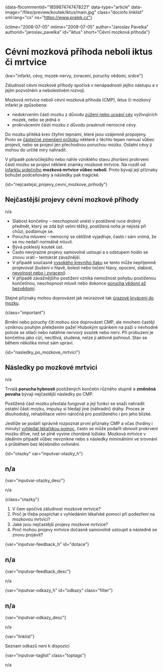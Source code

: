 
{data-fbcommentid="1859874747478221" data-type="article" data-image="/files/preview/koutek/iktus/main.jpg" class="docinfo linklist" xml:lang="cs" ns="https://www.pralek.cz"}

{ctime="2008-07-05" mtime="2008-07-05" author="Jaroslav Pavelka" authorid="jaroslav_pavelka" id="iktus" short="Cévní mozková příhoda"}

# Cévní mozková příhoda neboli iktus či mrtvice

<!-- generated attribute kw by user_udpatekw.sh on 2019-09-26, do not edit -->

{kw="infarkt, cévy, mozek-nervy, zvracení, poruchy vědomí, srdce"}

Záludnost cévní mozkové příhody spočívá v nenápadnosti jejího nástupu a v jejím pozvolném a nebolestivém rozvoji.

Mozková mrtvice neboli cévní mozková příhoda (CMP), iktus či mozkový infarkt je způsobena:

  * nedokrvením části mozku z důvodu [zúžení nebo ucpání cév][1] vyživujících mozek, nebo se jedná o
  * prokrvácením části mozku z důvodu prasknutí nemocné cévy.

Do mozku přitéká krev čtyřmi tepnami, které jsou vzájemně propojeny. Proto se [částečné zmenšení průtoku][2] některé z těchto tepen nemusí vůbec projevit, nebo se projeví jen přechodnou poruchou mozku. Ostatní cévy ji mohou do určité míry nahradit.

V případě pokročilejšího nebo náhle vzniklého stavu zhoršení prokrvení části mozku se projeví některé známky mozkové mrtvice. Na rozdíl od [infarktu srdečního][3] **mozková mrtvice vůbec nebolí**. Proto bývají její příznaky bohužel podceňovány a následky pak tragické.

{id="nejcastejsi\_projevy\_cevni\_mozkove\_prihody"}

## Nejčastější projevy cévní mozkové příhody

n/a

  * Slabost končetiny – neschopnost unést v postižené ruce drobný předmět, který se zdá být velmi těžký, postižená noha je nejistá při chůzi, podlamuje se.
  * Porucha mluvení – nemocný se obtížně vyjadřuje, často i sám vnímá, že se mu nedaří normálně mluvit.
  * Bývá pokleslý koutek úst.
  * Často nevýrazné projevy samovolně ustoupí a s odstupem hodin se znovu vrátí – tentokrát závažnější.
  * V případě současně [vysokého krevního tlaku][4] se tento může nepříjemně projevovat (bušení v hlavě, bolest nebo točení hlavy, opocení, slabost, [nevolnost nebo i zvracení][5]).
  * V případě závažnějšího postižení vzniká nemožnost pohybu postiženou končetinou, neschopnost mluvit nebo dokonce [porucha vědomí až bezvědomí][6].

Stejné příznaky mohou doprovázet jak neúrazové tak [úrazové krvácení do mozku][7].

{class="important"}

Brnění nebo poruchy čití mohou sice doprovázet CMP, ale mnohem častěji vzniknou pouhým přeležením paže! Hlubokým spánkem na paži v nevhodné poloze se otlačí nebo natáhne nervový svazek nebo nerv. Při probuzení je končetina jako cizí, necitlivá, studená, nelze jí aktivně pohnout. Stav se během několika minut sám upraví.

{id="nasledky\_po\_mozkove_mrtvici"}

## Následky po mozkové mrtvici

n/a

Trvalá **porucha hybnosti** postižených končetin různého stupně a **změněná povaha** bývají nejčastější následky po CMP.

Postižená část mozku přestala fungovat a její funkci se snaží nahradit ostatní části mozku, impulsy si hledají jiné (náhradní) dráhy. Proces je dlouhodobý, rehabilitace velmi náročná pro postiženého i pro jeho blízké.

Jestliže se podaří správně rozpoznat první příznaky CMP a včas (hodiny i minuty) [vyhledat lékařskou pomoc][8], často se může podařit obnovit prokrvení mozku dříve, než se plně vyvine chorobné ložisko. Mozková mrtvice v ideálním případě vůbec nevznikne nebo s následky minimálními ve srovnání s průběhem bez léčebného ovlivnění.

{id="otazky" var="inputvar-otazky_h"}

## n/a

{var="inputvar-otazky_desc"}

n/a

{class="otazky"}

  1. V čem spočívá záludnost mozkové mrtvice?
  2. Proč je třeba pospíchat s vyhledáním lékařské pomoci při podezření na mozkovou mrtvici?
  3. Jaké jsou nejčastější projevy mozkové mrtvice?
  4. Proč mohou projevy mrtvice dočasně samovolně ustoupit a následně se znovu projevit?

{var="inputvar-feedback_h" id="dotace"}

## n/a

{var="inputvar-feedback_desc"}

n/a

{var="inputvar-odkazy_h" id="odkazy" class="filter"}

## n/a

{var="inputvar-odkazy_desc"}

n/a

{var="linklist"}

Seznam odkazů není k dispozici

{var="inputvar-taglist" class="toptags"}

n/a

 [1]: cholesterol
 [2]: koureni_cigaret
 [3]: srdecni_infarkt
 [4]: krevni_tlak
 [5]: funkcni_poruchy_traveni
 [6]: resuscitace-ozivovani
 [7]: subduralni_hematom
 [8]: nalehavost_lekarskeho_vysetreni

